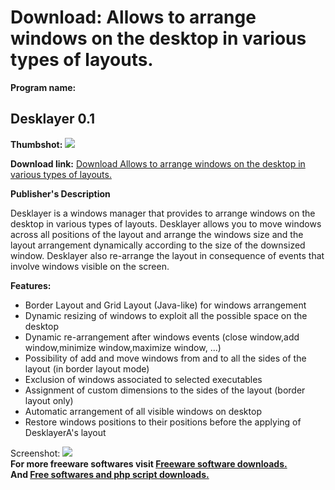 # Download: Allows to arrange windows on the desktop in various types of layouts.

**Program name:**

## Desklayer 0.1

  
**Thumbshot:** ![](http://www.freewarefiles.com/screenshot/desklayer01_md.jpg)   
  
**Download link:** [Download Allows to arrange windows on the desktop in various types of layouts.](http://freesoftwares.boysofts.com/Desklayer_program_43464.html)  
  


**Publisher's Description**  
  


Desklayer is a windows manager that provides to arrange windows on the desktop in various types of layouts. Desklayer allows you to move windows across all positions of the layout and arrange the windows size and the layout arrangement dynamically according to the size of the downsized window. Desklayer also re-arrange the layout in consequence of events that involve windows visible on the screen. 

**Features:**

  * Border Layout and Grid Layout (Java-like) for windows arrangement 
  * Dynamic resizing of windows to exploit all the possible space on the desktop 
  * Dynamic re-arrangement after windows events (close window,add window,minimize window,maximize window, ...) 
  * Possibility of add and move windows from and to all the sides of the layout (in border layout mode) 
  * Exclusion of windows associated to selected executables 
  * Assignment of custom dimensions to the sides of the layout (border layout only) 
  * Automatic arrangement of all visible windows on desktop 
  * Restore windows positions to their positions before the applying of DesklayerA's layout 

  
  
Screenshot: ![](http://www.freewarefiles.com/screenshot/desklayer01.jpg)   
**For more freeware softwares visit [Freeware software downloads.](http://freesoftwares.boysofts.com/)**   
**And [Free softwares and php script downloads.](http://www.boysofts.com/)**
